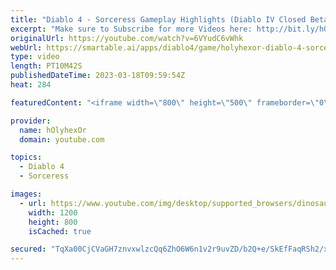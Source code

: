 ```yaml
---
title: "Diablo 4 - Sorceress Gameplay Highlights (Diablo IV Closed Beta)"
excerpt: "Make sure to Subscribe for more Videos here: http://bit.ly/hOlyhexOr ..."
originalUrl: https://youtube.com/watch?v=6VYudC6vWhk
webUrl: https://smartable.ai/apps/diablo4/game/holyhexor-diablo-4-sorceress-gameplay-highlights-diablo-iv-closed-beta/
type: video
length: PT10M42S
publishedDateTime: 2023-03-18T09:59:54Z
heat: 284

featuredContent: "<iframe width=\"800\" height=\"500\" frameborder=\"0\" src=\"https://www.youtube.com/embed/6VYudC6vWhk\" allow=\"accelerometer; autoplay; encrypted-media; gyroscope; picture-in-picture\" allowfullscreen></iframe>"

provider:
  name: hOlyhexOr
  domain: youtube.com

topics:
  - Diablo 4
  - Sorceress

images:
  - url: https://www.youtube.com/img/desktop/supported_browsers/dinosaur.png
    width: 1200
    height: 800
    isCached: true

secured: "TqXa00CjCVaGH7znvxwlzcQq6ZhO6W6n1v2r9uvZD/b2Q+e/SkEfFaqRSh2/xjH1Qvm45CA5J03hIJrMns4vBQrKv1rQs9bhLRn7ZT0q9T3GpRlob8uy7QXpeDPuM5uQCKkD6UfyOWPtvMfLAhjAwE3JZz3rEIkLfWgzTIKN6uEyo9x+KVKnAm1loCBxFgW2W+SZQomh+pzrivRXSrUU9QBQnJhGOF/lmXViysrBng6hZi+lnZf1UGRhioFmjqTZX/DabRILckhxuSfMm8L+tHe0fvdb9pQnSSjTaaEyL3XdKwtSz/j3ooZpMkKIdTnXN1BSESeKhXS5vEpOmvU2cXh0jP8MMBviZENkjQuQaSxesUVEmZmU5lRhpsVWRdHWeP0mLNljhsPjPjb9fZW5xWecjInLydm7qjpnVXvcUTQ=;UJeOF9QC9cmQHAytSA0ClQ=="
---
```


